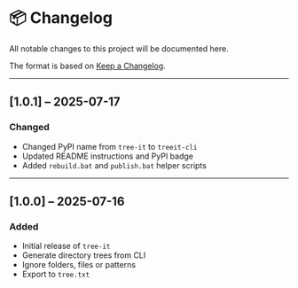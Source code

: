 # 📦 Changelog

All notable changes to this project will be documented here.

The format is based on [Keep a Changelog](https://keepachangelog.com/en/1.0.0/).

---

## [1.0.1] – 2025-07-17

### Changed
- Changed PyPI name from `tree-it` to `treeit-cli`
- Updated README instructions and PyPI badge
- Added `rebuild.bat` and `publish.bat` helper scripts

---

## [1.0.0] – 2025-07-16

### Added
- Initial release of `tree-it`
- Generate directory trees from CLI
- Ignore folders, files or patterns
- Export to `tree.txt`
